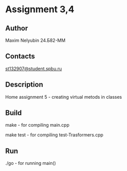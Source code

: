 # Assignment 3,4
## Author

Maxim Nelyubin 24.Б82-ММ

## Contacts

st132907@student.spbu.ru

## Description

Home assignment 5 - creating virtual metods in classes

## Build

make  - for compiling main.cpp 

make test - for compiling test-Trasformers.cpp

## Run

./go - for running main()


